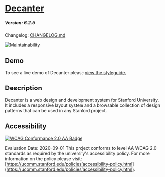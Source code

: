 # [Decanter](https://github.com/SU-SWS/decanter)
##### Version: 6.2.5

Changelog: [CHANGELOG.md](CHANGELOG.md)

[![Maintainability](https://api.codeclimate.com/v1/badges/5ad9555da4ffa2086204/maintainability)](https://codeclimate.com/github/SU-SWS/decanter/maintainability)

Demo
---

To see a live demo of Decanter please [view the styleguide.](https://decanter.stanford.edu)

Description
---

Decanter is a web design and development system for Stanford University.
It includes a responsive layout system and a browsable collection of design patterns
that can be used in any Stanford project.

Accessibility
---
[![WCAG Conformance 2.0 AA Badge](https://www.w3.org/WAI/wcag2AA-blue.png)](https://www.w3.org/TR/WCAG20/)

Evaluation Date: 2020-09-01
This project conforms to level AA WCAG 2.0 standards as required by the university's accessibility policy. For more information on the policy please visit: [https://ucomm.stanford.edu/policies/accessibility-policy.html](https://ucomm.stanford.edu/policies/accessibility-policy.html).
